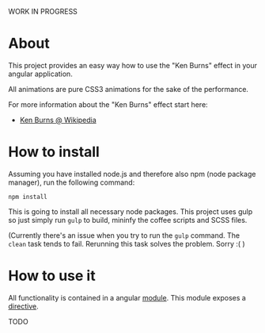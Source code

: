 WORK IN PROGRESS

# About
This project provides an easy way how to use the "Ken Burns" effect in your angular application.

All animations are pure CSS3 animations for the sake of the performance.

For more information about the "Ken Burns" effect start here:
 * [Ken Burns @ Wikipedia](http://en.wikipedia.org/wiki/Ken_Burns_effect)

# How to install
Assuming you have installed node.js and therefore also npm (node package manager), run the following command:

``
 npm install
``

This is going to install all necessary node packages.
This project uses gulp so just simply run ``gulp`` to build, mininfy the coffee scripts and SCSS files.

(Currently there's an issue when you try to run the ``gulp`` command. The ``clean`` task tends to fail. Rerunning this task solves the problem. Sorry :( )


# How to use it
All functionality is contained in a angular [module](https://docs.angularjs.org/guide/module). This module exposes a [directive](https://docs.angularjs.org/guide/directive).

TODO
